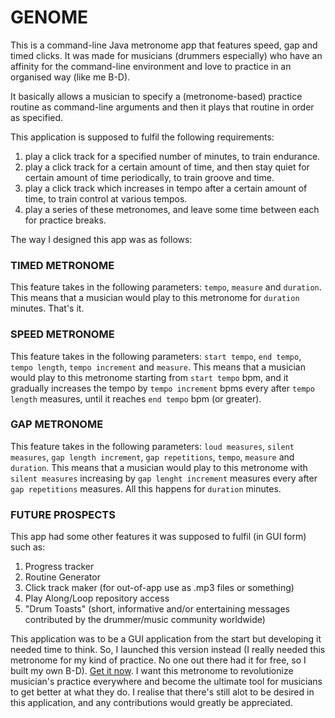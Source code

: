 # GENOME
This is a command-line Java metronome app that features speed, gap and timed clicks. It was made for musicians (drummers especially) 
who have an affinity for the command-line environment and love to practice in an organised way (like me B-D). 

It basically allows a musician to specify a (metronome-based) practice routine as command-line arguments and then it plays 
that routine in order as specified. 

This application is supposed to fulfil the following requirements:

1. play a click track for a specified number of minutes, to train endurance.
2. play a click track for a certain amount of time, and then stay quiet for certain amount of time periodically, to train groove and time.
3. play a click track which increases in tempo after a certain amount of time, to train control at various tempos.
4. play a series of these metronomes, and leave some time between each for practice breaks.

The way I designed this app was as follows:

### TIMED METRONOME
This feature takes in the following parameters: ```tempo```, ```measure``` and ```duration```. 
This means that a musician would play to this metronome for ```duration``` minutes. That's it.

### SPEED METRONOME
This feature takes in the following parameters: ```start tempo```, ```end tempo```, ```tempo length```, ```tempo increment``` and ```measure```.
This means that a musician would play to this metronome starting from ```start tempo``` bpm, and it gradually increases the tempo by ```tempo increment``` bpms every after ```tempo length``` measures, until it reaches ```end tempo``` bpm (or greater).

### GAP METRONOME
This feature takes in the following parameters: ```loud measures```, ```silent measures```, ```gap length increment```, ```gap repetitions```, ```tempo```, ```measure``` and ```duration```.
This means that a musician would play to this metronome with ```silent measures``` increasing by ```gap lenght increment``` measures every after ```gap repetitions``` measures. All this happens for ```duration``` minutes.


### FUTURE PROSPECTS
This app had some other features it was supposed to fulfil (in GUI form) such as:
1. Progress tracker
2. Routine Generator
3. Click track maker (for out-of-app use as .mp3 files or something)
4. Play Along/Loop repository access
5. "Drum Toasts" (short, informative and/or entertaining messages contributed by the drummer/music community worldwide)

This application was to be a GUI application from the start but developing it needed time to think. So, I launched this version instead (I really needed this metronome for my kind of practice. No one out there had it for free, so I built my own B-D). <a href="https://drive.google.com/open?id=1dS68AuBpiBZpffO775SDYh1ULcljrcBY">Get it now<a/>.
I want this metronome to revolutionize musician's practice everywhere and become the ultimate tool for musicians to get better at what they do.
I realise that there's still alot to be desired in this application, and any contributions would greatly be appreciated.
